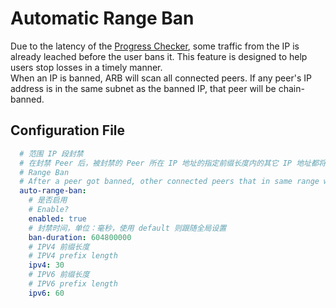 # Automatic Range Ban

Due to the latency of the [Progress Checker](./progress-cheat-blocker.md), some traffic from the IP is already leached before the user bans it. This feature is designed to help users stop losses in a timely manner.  
When an IP is banned, ARB will scan all connected peers. If any peer's IP address is in the same subnet as the banned IP, that peer will be chain-banned.

## Configuration File

```yaml
  # 范围 IP 段封禁
  # 在封禁 Peer 后，被封禁的 Peer 所在 IP 地址的指定前缀长度内的其它 IP 地址都将一同封禁
  # Range Ban
  # After a peer got banned, other connected peers that in same range with banned peers will also get banned.
  auto-range-ban:
    # 是否启用
    # Enable?
    enabled: true
    # 封禁时间，单位：毫秒，使用 default 则跟随全局设置
    ban-duration: 604800000
    # IPV4 前缀长度
    # IPV4 prefix length
    ipv4: 30
    # IPV6 前缀长度
    # IPV6 prefix length
    ipv6: 60
```